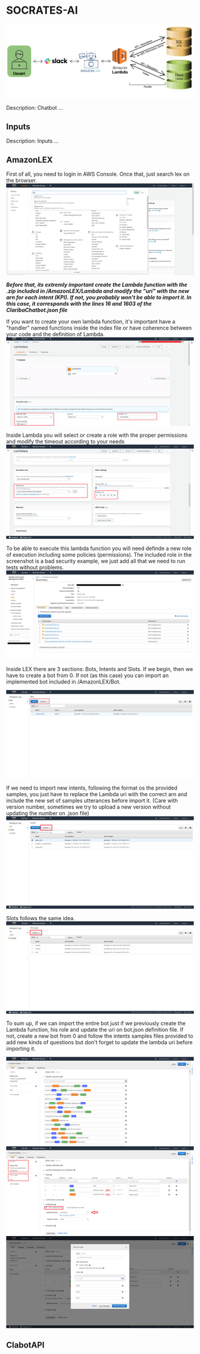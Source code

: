 # SOCRATES-AI

![GitHub Logo](/Components.png)

Description: Chatbot ...

## Inputs

Description: Inputs ...

## AmazonLEX

First of all, you need to login in AWS Console. Once that, just search lex on the browser.
![Screenshot](/AmazonLEX/images/home.png)

***Before that, its extremly important create the Lambda function with the .zip included in /AmazonLEX/Lambda and modify the "uri" with the new arn for each intent (KPI). If not, you probably won't be able to import it. In this case, it corresponds with the lines 16 and 1603 of the ClaribaChatbot.json file***

If you want to create your own lambda function, it's important have a "handler" named functions inside the index file or have coherence between your code and the definition of Lambda.
![Screenshot](/AmazonLEX/images/lambda.png)

Inside Lambda you will select or create a role with the proper permissions and modify the timeout according to your needs
![Screenshot](/AmazonLEX/images/lambda_roltimeout.png)

To be able to execute this lambda function you will need definde a new role of execution including some policies (permissions). The included role in the screenshot is a bad security example, we just add all that we need to run tests without problems.
![Screenshot](/AmazonLEX/images/rol.png)

Inside LEX there are 3 sections: Bots, Intents and Slots. If we begin, then we have to create a bot from 0. If not (as this case) you can import an implemented bot included in /AmazonLEX/Bot. 

![Screenshot](/AmazonLEX/images/bots.png)

If we need to import new intents, following the format os the provided samples, you just have to replace the Lambda uri with the correct arn and include the new set of samples utterances before import it. (Care with version number, sometimes we try to upload a new version without updating the number on .json file)
![Screenshot](/AmazonLEX/images/Intent.png)

Slots follows the same idea.
![Screenshot](/AmazonLEX/images/slot.png)

To sum up, if we can import the entire bot just if we previously create the Lambda function, his role and update the uri on bot.json definition file. If not, create a new bot from 0 and follow the intents samples files provided to add new kinds of questions but don't forget to update the lambda uri before importing it.


![Screenshot](/AmazonLEX/images/Sample_utterances.png)
![Screenshot](/AmazonLEX/images/Intent_description.png)
![Screenshot](/AmazonLEX/images/slot_description.png)



## ClabotAPI  
 